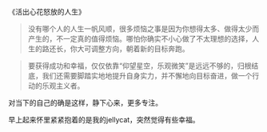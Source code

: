 《活出心花怒放的人生》

> 没有哪个人的人生一帆风顺，很多烦恼之事是因为你想得太多、做得太少而产生的，不一定真的值得烦恼。哪怕你确实不小心做了不太理想的选择，人生的路还长，你大可调整方向，朝着新的目标奔跑。

> 要获得成功和幸福，仅仅依靠“仰望星空，乐观微笑”是远远不够的，归根结底，我们还需要脚踏实地地提升自身实力，并不懈地向目标奋进，做一个行动的乐观主义者。

对当下的自己的确是这样，静下心来，更多专注。



早上起来怀里紧紧抱着的是我的jellycat，突然觉得有些幸福。